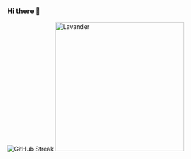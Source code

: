 ### Hi there 👋

<!--
**zhulietailieva/zhulietailieva** is a ✨ _special_ ✨ repository because its `README.md` (this file) appears on your GitHub profile.

Here are some ideas to get you started:

- 🔭 I’m currently working on ...
- 🌱 I’m currently learning ...
- 👯 I’m looking to collaborate on ...
- 🤔 I’m looking for help with ...
- 💬 Ask me about ...
- 📫 How to reach me: ...
- 😄 Pronouns: ...
- ⚡ Fun fact: ...
-->
![GitHub Streak](https://github-readme-streak-stats.herokuapp.com?user=zhulietailieva&theme=github-light&hide_border=true&date_format=M%20j%5B%2C%20Y%5D)
<img
  src="https://st4.depositphotos.com/2389541/21375/i/600/depositphotos_213758958-stock-photo-lavender-flowers-watercolor-illustration-straight.jpg"
  alt="Lavander"
  style="display: inline-block; margin: 0 auto; width: 300px; height: 300px">
